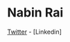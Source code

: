 Nabin Rai
=========

[Twitter] - [Linkedin]







[Twitter]: https://twitter.com/nabinrai369
[Lindedin]: http://www.linkedin.com/profile/view?id=235773751&trk=nav_responsive_tab_profile

